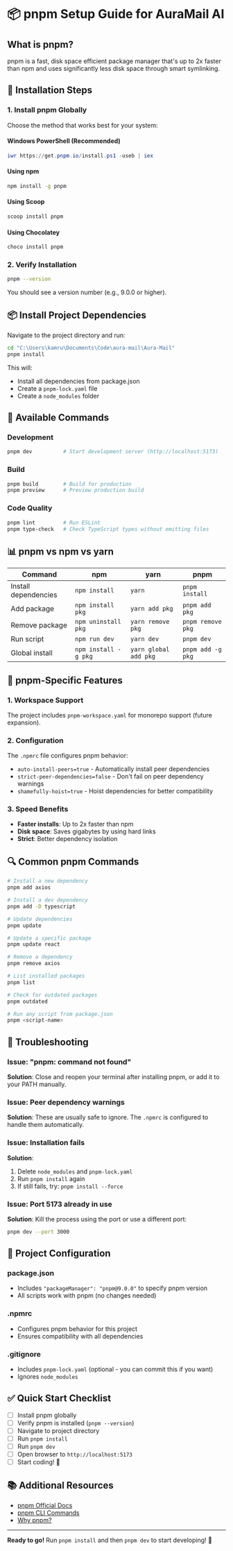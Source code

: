 # 📦 pnpm Setup Guide for AuraMail AI

## What is pnpm?

pnpm is a fast, disk space efficient package manager that's up to 2x faster than npm and uses significantly less disk space through smart symlinking.

## 🔧 Installation Steps

### 1. Install pnpm Globally

Choose the method that works best for your system:

#### Windows PowerShell (Recommended)
```powershell
iwr https://get.pnpm.io/install.ps1 -useb | iex
```

#### Using npm
```bash
npm install -g pnpm
```

#### Using Scoop
```bash
scoop install pnpm
```

#### Using Chocolatey
```bash
choco install pnpm
```

### 2. Verify Installation

```bash
pnpm --version
```

You should see a version number (e.g., 9.0.0 or higher).

## 📦 Install Project Dependencies

Navigate to the project directory and run:

```bash
cd "C:\Users\kamru\Documents\Code\aura-mail\Aura-Mail"
pnpm install
```

This will:
- Install all dependencies from package.json
- Create a `pnpm-lock.yaml` file
- Create a `node_modules` folder

## 🚀 Available Commands

### Development
```bash
pnpm dev          # Start development server (http://localhost:5173)
```

### Build
```bash
pnpm build        # Build for production
pnpm preview      # Preview production build
```

### Code Quality
```bash
pnpm lint         # Run ESLint
pnpm type-check   # Check TypeScript types without emitting files
```

## 📊 pnpm vs npm vs yarn

| Command | npm | yarn | pnpm |
|---------|-----|------|------|
| Install dependencies | `npm install` | `yarn` | `pnpm install` |
| Add package | `npm install pkg` | `yarn add pkg` | `pnpm add pkg` |
| Remove package | `npm uninstall pkg` | `yarn remove pkg` | `pnpm remove pkg` |
| Run script | `npm run dev` | `yarn dev` | `pnpm dev` |
| Global install | `npm install -g pkg` | `yarn global add pkg` | `pnpm add -g pkg` |

## 🎯 pnpm-Specific Features

### 1. Workspace Support
The project includes `pnpm-workspace.yaml` for monorepo support (future expansion).

### 2. Configuration
The `.npmrc` file configures pnpm behavior:
- `auto-install-peers=true` - Automatically install peer dependencies
- `strict-peer-dependencies=false` - Don't fail on peer dependency warnings
- `shamefully-hoist=true` - Hoist dependencies for better compatibility

### 3. Speed Benefits
- **Faster installs**: Up to 2x faster than npm
- **Disk space**: Saves gigabytes by using hard links
- **Strict**: Better dependency isolation

## 🔍 Common pnpm Commands

```bash
# Install a new dependency
pnpm add axios

# Install a dev dependency
pnpm add -D typescript

# Update dependencies
pnpm update

# Update a specific package
pnpm update react

# Remove a dependency
pnpm remove axios

# List installed packages
pnpm list

# Check for outdated packages
pnpm outdated

# Run any script from package.json
pnpm <script-name>
```

## 🐛 Troubleshooting

### Issue: "pnpm: command not found"

**Solution**: Close and reopen your terminal after installing pnpm, or add it to your PATH manually.

### Issue: Peer dependency warnings

**Solution**: These are usually safe to ignore. The `.npmrc` is configured to handle them automatically.

### Issue: Installation fails

**Solution**: 
1. Delete `node_modules` and `pnpm-lock.yaml`
2. Run `pnpm install` again
3. If still fails, try: `pnpm install --force`

### Issue: Port 5173 already in use

**Solution**: Kill the process using the port or use a different port:
```bash
pnpm dev --port 3000
```

## 📝 Project Configuration

### package.json
- Includes `"packageManager": "pnpm@9.0.0"` to specify pnpm version
- All scripts work with pnpm (no changes needed)

### .npmrc
- Configures pnpm behavior for this project
- Ensures compatibility with all dependencies

### .gitignore
- Includes `pnpm-lock.yaml` (optional - you can commit this if you want)
- Ignores `node_modules`

## ✅ Quick Start Checklist

- [ ] Install pnpm globally
- [ ] Verify pnpm is installed (`pnpm --version`)
- [ ] Navigate to project directory
- [ ] Run `pnpm install`
- [ ] Run `pnpm dev`
- [ ] Open browser to `http://localhost:5173`
- [ ] Start coding! 🎉

## 📚 Additional Resources

- [pnpm Official Docs](https://pnpm.io/)
- [pnpm CLI Commands](https://pnpm.io/cli/install)
- [Why pnpm?](https://pnpm.io/motivation)

---

**Ready to go!** Run `pnpm install` and then `pnpm dev` to start developing! 🚀

